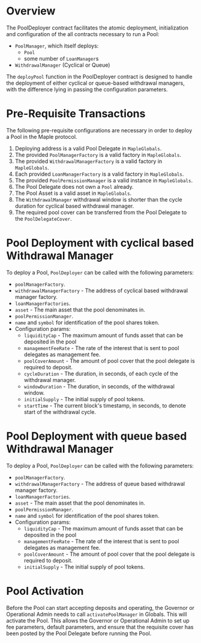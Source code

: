 # Overview

The PoolDeployer contract facilitates the atomic deployment, initialization and configuration of the all contracts necessary to run a Pool:
* `PoolManager`, which itself deploys:
  * `Pool`
  * some number of `LoanManager`s
* `WithdrawalManager` (Cyclical or Queue)

The `deployPool` function in the PoolDeployer contract is designed to handle the deployment of either cyclical or queue-based withdrawal managers, with the difference lying in passing the configuration parameters.

# Pre-Requisite Transactions

The following pre-requisite configurations are necessary in order to deploy a Pool in the Maple protocol.

1. Deploying address is a valid Pool Delegate in `MapleGlobals`.
2. The provided `PoolManagerFactory` is a valid factory in `MapleGlobals`.
3. The provided `WithdrawalManagerFactory` is a valid factory in `MapleGlobals`.
4. Each provided `LoanManagerFactory` is a valid factory in `MapleGlobals`.
5. The provided `PoolPermissionManager` is a valid instance in `MapleGlobals`.
6. The Pool Delegate does not own a `Pool` already.
7. The Pool Asset is a valid asset in `MapleGlobals`.
8. The `WithdrawalManager` withdrawal window is shorter than the cycle duration for cyclical based withdrawal manager.
9. The required pool cover can be transferred from the Pool Delegate to the `PoolDelegateCover`.

# Pool Deployment with cyclical based Withdrawal Manager

To deploy a Pool, `PoolDeployer` can be called with the following parameters:

* `poolManagerFactory`.
* `withdrawalManagerFactory` - The address of cyclical based withdrawal manager factory.
* `loanManagerFactories`.
* `asset` - The main asset that the pool denominates in.
* `poolPermissionManager`.
* `name` and `symbol` for identification of the pool shares token.
* Configuration params:
  * `liquidityCap` - The maximum amount of funds asset that can be deposited in the pool
  * `managementFeeRate` - The rate of the interest that is sent to pool delegates as management fee.
  * `poolCoverAmount` - The amount of pool cover that the pool delegate is required to deposit.
  * `cycleDuration` - The duration, in seconds, of each cycle of the withdrawal manager.
  * `windowDuration` - The duration, in seconds, of the withdrawal window.
  * `initialSupply` - The initial supply of pool tokens.
  * `startTime` - The current block's timestamp, in seconds, to denote start of the withdrawal cycle.

# Pool Deployment with queue based Withdrawal Manager

To deploy a Pool, `PoolDeployer` can be called with the following parameters:

* `poolManagerFactory`.
* `withdrawalManagerFactory` - The address of queue based withdrawal manager factory.
* `loanManagerFactories`.
* `asset` - The main asset that the pool denominates in.
* `poolPermissionManager`.
* `name` and `symbol` for identification of the pool shares token.
* Configuration params:
  * `liquidityCap` - The maximum amount of funds asset that can be deposited in the pool
  * `managementFeeRate` - The rate of the interest that is sent to pool delegates as management fee.
  * `poolCoverAmount` - The amount of pool cover that the pool delegate is required to deposit.
  * `initialSupply` - The initial supply of pool tokens.

# Pool Activation

Before the Pool can start accepting deposits and operating, the Governor or Operational Admin needs to call `activatePoolManager` in Globals. This will activate the Pool. This allows the Governor or Operational Admin to set up fee parameters, default parameters, and ensure that the requisite cover has been posted by the Pool Delegate before running the Pool.
